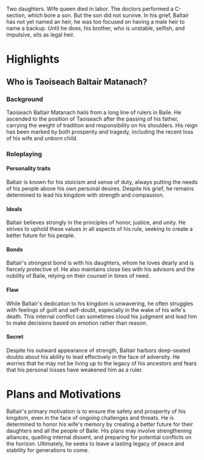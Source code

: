 
Two daughters. Wife queen died in labor. The doctors performed a C-section, which bore a son. But the son did not survive. In his grief, Baltair has not yet named an heir, he was too focused on having a male heir to name a backup. Until he does, his brother, who is unstable, selfish, and impulsive, sits as legal heir.
# Highlights
## Who is Taoiseach Baltair Matanach?
### Background
Taoiseach Baltair Matanach hails from a long line of rulers in Baile. He ascended to the position of Taoiseach after the passing of his father, carrying the weight of tradition and responsibility on his shoulders. His reign has been marked by both prosperity and tragedy, including the recent loss of his wife and unborn child.
### Roleplaying
#### Personality traits
Baltair is known for his stoicism and sense of duty, always putting the needs of his people above his own personal desires. Despite his grief, he remains determined to lead his kingdom with strength and compassion.
#### Ideals
Baltair believes strongly in the principles of honor, justice, and unity. He strives to uphold these values in all aspects of his rule, seeking to create a better future for his people.
#### Bonds
Baltair's strongest bond is with his daughters, whom he loves dearly and is fiercely protective of. He also maintains close ties with his advisors and the nobility of Baile, relying on their counsel in times of need.
#### Flaw
While Baltair's dedication to his kingdom is unwavering, he often struggles with feelings of guilt and self-doubt, especially in the wake of his wife's death. This internal conflict can sometimes cloud his judgment and lead him to make decisions based on emotion rather than reason.
#### Secret
Despite his outward appearance of strength, Baltair harbors deep-seated doubts about his ability to lead effectively in the face of adversity. He worries that he may not be living up to the legacy of his ancestors and fears that his personal losses have weakened him as a ruler.
# Plans and Motivations
Baltair's primary motivation is to ensure the safety and prosperity of his kingdom, even in the face of ongoing challenges and threats. He is determined to honor his wife's memory by creating a better future for their daughters and all the people of Baile. His plans may involve strengthening alliances, quelling internal dissent, and preparing for potential conflicts on the horizon. Ultimately, he seeks to leave a lasting legacy of peace and stability for generations to come.